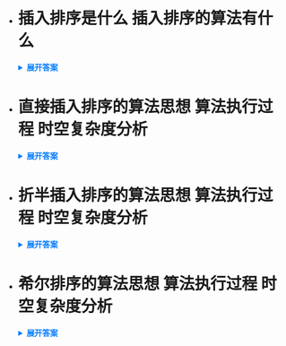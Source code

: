 - # 插入排序是什么 插入排序的算法有什么
  <details>
    <summary style="font-weight: bold; color: #007bff;">展开答案</summary>
    <ul>    
    <li style="color: blue;">插入排序是 一个简单直观的排序算法 把每一次需要排序的记录 按照关键字大小 插入到前面已经有序的序列中 </li>
    <li style="color: blue;">插入排序的算法有：直接插入排序 折半 插入排序 希尔排序 </li>
    </ul>
  </details>

- # 直接插入排序的算法思想 算法执行过程 时空复杂度分析
  <details>
    <summary style="font-weight: bold; color: #007bff;">展开答案</summary>
    <ul>    
    <li style="color: blue;">直接插入排序对序列分为3块 【已经排序的序列】【当前比对的元素】【还没有排序的序列】 </li>
    <li style="color: blue;">直接插入排序执行过程： 首先按照 当前比对的元素 查找 在已经排序的序列中的应该插入的位置k【如果元素相同 相对位置不变】 然后把已经排序的序列 全部后移1位 替换 当前比对的元素和 k位置元素值 实现排序</li>
    <li style="color: blue;">我们一般使用哨兵 存储 当前需要比对的元素 这样也可以保持 位序的不变</li>
    <li style="color: blue;">直接插入排序 没有使用到外部空间 空间复杂度为O(1) 最好情况下 时间复杂度为 O(n) 最坏情况下 完全逆置 时间复杂度达到 O(n^2)</li>
    </ul>
  </details>

- # 折半插入排序的算法思想 算法执行过程 时空复杂度分析
  <details>
    <summary style="font-weight: bold; color: #007bff;">展开答案</summary>
    <ul>    
    <li style="color: blue;">如果排序序列存储为 顺序表 可以通过折半查找 快速确定 插入位置 也就是在直接插入排序的第一步 加快速度 因为前面是已经排序完毕的序列 </li>
    <li style="color: blue;">折半插入排序执行过程： 通过折半查找 快速定位 k  后面和直接插入算法一致  所以是稳定的算法</li>
    <li style="color: blue;">折半插入排序 没有使用到外部空间  最坏情况下 完全逆置 时间复杂度达到 O(n^2) 但是如果数据量不大 折半优于直接插入算法</li>
    </ul>
  </details>

- # 希尔排序的算法思想 算法执行过程 时空复杂度分析
  <details>
    <summary style="font-weight: bold; color: #007bff;">展开答案</summary>
    <ul>    
    <li style="color: blue;">直接插入算法 如果有序 那么效率就是O(n) 希尔排序就是通过这个思想 改进的 也叫做缩小增量排序 </li>
    <li style="color: blue;">希尔排序执行过程： 约定d 并且d小于n 把表中的所有元素 分为d组 所有距离为d的存放在一组 并且在每组内进行直接排序算法 然后取第二个d2 &lt; d 继续执行上述算法 直到d = 1 这个时候 序列基本有序 再次进行一次直接插入排序 就可以确保有序  </li>
    <li style="color: blue;">距离 是本位置+d后的元素</li>
    <li style="color: blue;">希尔排序 没有使用额外的存储空间 空间复杂度为O(1) 但是时间复杂度难以分析 我们认为最坏情况下时间复杂度为O(n^2) 希尔排序在分组过程中 会导致 相同的元素 改变相对位置 所以是一个不稳定的算法 并且他只适用于 顺序存储</li>
    </ul>
  </details>
